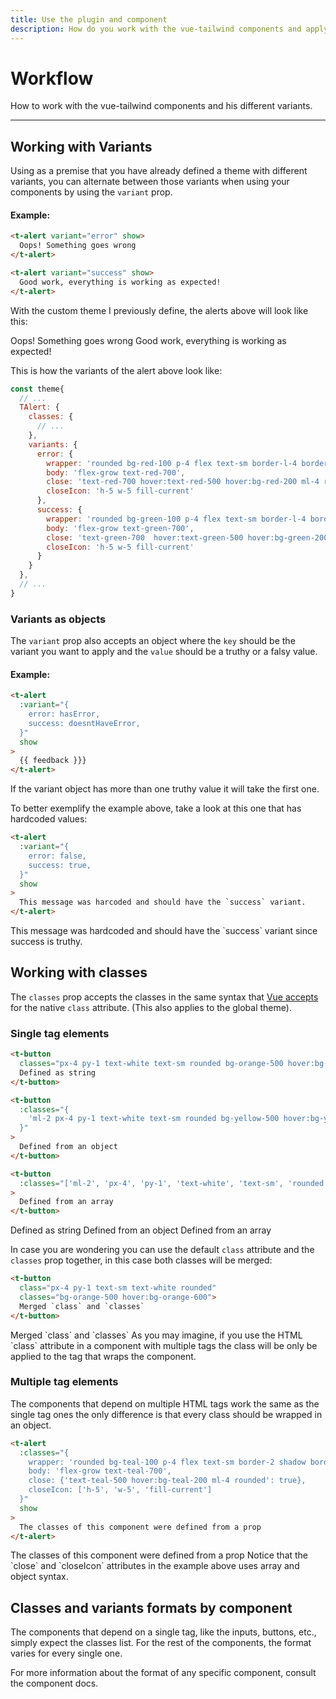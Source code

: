 ```yaml
---
title: Use the plugin and component
description: How do you work with the vue-tailwind components and apply different variants.
---
```


# Workflow

 How to work with the vue-tailwind components and his different variants.

<hr>

## Working with Variants

Using as a premise that you have already defined a theme with different variants, you can alternate between those variants when using your components by using the `variant` prop.

#### Example:

```html
<t-alert variant="error" show>
  Oops! Something goes wrong
</t-alert>

<t-alert variant="success" show>
  Good work, everything is working as expected!
</t-alert>
```

With the custom theme I previously define, the alerts above will look like this:

<t-alert variant="error" show>
  Oops! Something goes wrong
</t-alert>

<t-alert variant="success" show>
  Good work, everything is working as expected!
</t-alert>


This is how the variants of the alert above look like:

```js
const theme{
  // ...
  TAlert: {
    classes: {
      // ...
    },
    variants: {
      error: {
        wrapper: 'rounded bg-red-100 p-4 flex text-sm border-l-4 border-red-500',
        body: 'flex-grow text-red-700',
        close: 'text-red-700 hover:text-red-500 hover:bg-red-200 ml-4 rounded',
        closeIcon: 'h-5 w-5 fill-current'
      },
      success: {
        wrapper: 'rounded bg-green-100 p-4 flex text-sm border-l-4 border-green-500',
        body: 'flex-grow text-green-700',
        close: 'text-green-700  hover:text-green-500 hover:bg-green-200 ml-4 rounded',
        closeIcon: 'h-5 w-5 fill-current'
      }
    }
  },
  // ...
}
```

### Variants as objects

The `variant` prop also accepts an object where the `key` should be the variant you want to apply and the `value` should be a truthy or a falsy value.

#### Example:

```html
<t-alert
  :variant="{
    error: hasError,  
    success: doesntHaveError,  
  }"
  show
>
  {{ feedback }}}
</t-alert>
```

<tip>
If the variant object has more than one truthy value it will take the first one.
</tip>

To better exemplify the example above, take a look at this one that has hardcoded values:

```html
<t-alert
  :variant="{
    error: false,  
    success: true,  
  }"
  show
>
  This message was harcoded and should have the `success` variant.
</t-alert>
```

<t-alert :variant="{ error: false, success: true}" show>
  This message was hardcoded and should have the `success` variant since success is truthy.
</t-alert>

## Working with classes

The `classes` prop accepts the classes in the same syntax that [Vue accepts](https://vuejs.org/v2/guide/class-and-style.html) for the native `class` attribute. (This also applies to the global theme).

### Single tag elements

```html
<t-button
  classes="px-4 py-1 text-white text-sm rounded bg-orange-500 hover:bg-orange-600">
  Defined as string
</t-button>

<t-button
  :classes="{
    'ml-2 px-4 py-1 text-white text-sm rounded bg-yellow-500 hover:bg-yellow-600': true
  }"
>
  Defined from an object
</t-button>

<t-button
  :classes="['ml-2', 'px-4', 'py-1', 'text-white', 'text-sm', 'rounded', 'bg-teal-500',  'hover:bg-teal-600']"
>
  Defined from an array
</t-button>
```

<t-button classes="px-4 py-1 text-white text-sm rounded bg-orange-500 hover:bg-orange-600">Defined as string</t-button>
<t-button :classes="{'ml-2 px-4 py-1 text-white text-sm rounded bg-yellow-500 hover:bg-yellow-600': true}">
  Defined from an object
</t-button>
<t-button :classes="['ml-2', 'px-4', 'py-1', 'text-white', 'text-sm', 'rounded', 'bg-teal-500',  'hover:bg-teal-600']">
  Defined from an array
</t-button>

In case you are wondering you can use the default `class` attribute and the `classes` prop together, in this case both classes will be merged:

```html
<t-button
  class="px-4 py-1 text-sm text-white rounded"
  classes="bg-orange-500 hover:bg-orange-600">
  Merged `class` and `classes`
</t-button>
```

<t-button class="px-4 py-1 text-sm text-white rounded" classes="bg-orange-500 hover:bg-orange-600">
  Merged `class` and `classes`
</t-button>

<tip>
As you may imagine, if you use the HTML `class` attribute in a component with multiple tags the class will be only be applied to the tag that wraps the component.
</tip>

### Multiple tag elements

The components that depend on multiple HTML tags work the same as the single tag ones the only difference is that every class should be wrapped in an object.


```html
<t-alert
  :classes="{
    wrapper: 'rounded bg-teal-100 p-4 flex text-sm border-2 shadow border-teal-300',
    body: 'flex-grow text-teal-700',
    close: {'text-teal-500 hover:bg-teal-200 ml-4 rounded': true},
    closeIcon: ['h-5', 'w-5', 'fill-current']
  }"
  show
>
  The classes of this component were defined from a prop
</t-alert>
```

<t-alert :classes="{ wrapper: 'rounded bg-teal-100 p-4 flex text-sm border-2 shadow border-teal-300', body: 'flex-grow text-teal-700', close: {'text-teal-500 hover:bg-teal-200 ml-4 rounded': true}, closeIcon: ['h-5', 'w-5', 'fill-current']}" show>
  The classes of this component were defined from a prop
</t-alert>

<tip>
Notice that the `close` and `closeIcon` attributes in the example above uses array and object syntax.
</tip>


## Classes and variants formats by component

The components that depend on a single tag, like the inputs, buttons, etc., simply expect the classes list. For the rest of the components, the format varies for every single one.

For more information about the format of any specific component, consult the component docs.

